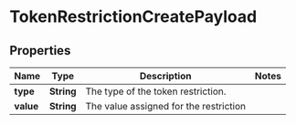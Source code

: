 
# TokenRestrictionCreatePayload

## Properties
Name | Type | Description | Notes
------------ | ------------- | ------------- | -------------
**type** | **String** | The type of the token restriction. | 
**value** | **String** | The value assigned for the restriction | 




